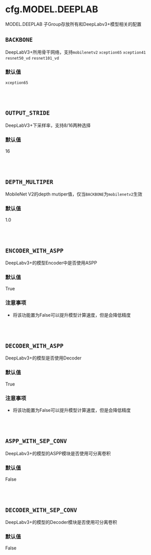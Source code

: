 # cfg.MODEL.DEEPLAB

MODEL.DEEPLAB 子Group存放所有和DeepLabv3+模型相关的配置

## `BACKBONE`

DeepLabV3+所用骨干网络，支持`mobilenetv2` `xception65` `xception41` `resnet50_vd` `resnet101_vd`

### 默认值

`xception65`

<br/>
<br/>

## `OUTPUT_STRIDE`

DeepLabV3+下采样率，支持8/16两种选择

### 默认值

16

<br/>
<br/>

## `DEPTH_MULTIPER`

MobileNet V2的depth mutiper值，仅当`BACKBONE`为`mobilenetv2`生效

### 默认值

1.0

<br/>
<br/>

## `ENCODER_WITH_ASPP`

DeepLabv3+的模型Encoder中是否使用ASPP

### 默认值

True

### 注意事项
* 将该功能置为False可以提升模型计算速度，但是会降低精度

<br/>
<br/>

## `DECODER_WITH_ASPP`

DeepLabv3+的模型是否使用Decoder

### 默认值

True

### 注意事项
* 将该功能置为False可以提升模型计算速度，但是会降低精度

<br/>
<br/>

## `ASPP_WITH_SEP_CONV`

DeepLabv3+的模型的ASPP模块是否使用可分离卷积

### 默认值

False

<br/>
<br/>

## `DECODER_WITH_SEP_CONV`

DeepLabv3+的模型的Decoder模块是否使用可分离卷积

### 默认值

False

<br/>
<br/>
